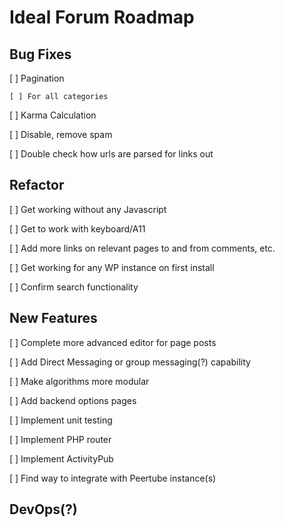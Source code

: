 # Ideal Forum Roadmap
## Bug Fixes
[ ] Pagination

    [ ] For all categories

[ ] Karma Calculation

[ ] Disable, remove spam

[ ] Double check how urls are parsed for links out

## Refactor
[ ] Get working without any Javascript

[ ] Get to work with keyboard/A11

[ ] Add more links on relevant pages to and from comments, etc.

[ ] Get working for any WP instance on first install

[ ] Confirm search functionality

## New Features
[ ] Complete more advanced editor for page posts

[ ] Add Direct Messaging or group messaging(?) capability

[ ] Make algorithms more modular

[ ] Add backend options pages

[ ] Implement unit testing

[ ] Implement PHP router

[ ] Implement ActivityPub

[ ] Find way to integrate with Peertube instance(s)

## DevOps(?)